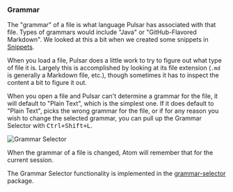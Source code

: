 ### Grammar

The "grammar" of a file is what language Pulsar has associated with that file.
Types of grammars would include "Java" or "GitHub-Flavored Markdown". We looked
at this a bit when we created some snippets in [Snippets](#snippets).

When you load a file, Pulsar does a little work to try to figure out what type
of file it is. Largely this is accomplished by looking at its file extension
(`.md` is generally a Markdown file, etc.), though sometimes it has to inspect
the content a bit to figure it out.

When you open a file and Pulsar can't determine a grammar for the file, it will
default to "Plain Text", which is the simplest one. If it does default to
"Plain Text", picks the wrong grammar for the file, or if for any reason you
wish to change the selected grammar, you can pull up the Grammar Selector with
<kbd>Ctrl+Shift+L</kbd>.

![Grammar Selector](@images/atom/grammar.png "Grammar Selector")

When the grammar of a file is changed, Atom will remember that for the current
session.

The Grammar Selector functionality is implemented in the [grammar-selector](https://github.com/pulsar-edit/pulsar/tree/master/packages/grammar-selector)
package.
